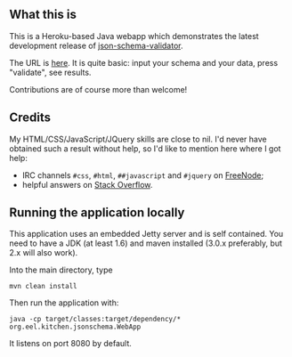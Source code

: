 ## What this is

<p>This is a Heroku-based Java webapp which demonstrates the latest development release of <a
href="https://github.com/fge/json-schema-validator">json-schema-validator</a>.</p>

<p>The URL is <a href="http://json-schema-validator.herokuapp.com">here</a>. It is quite basic:
input your schema and your data, press "validate", see results.</p>

<p>Contributions are of course more than welcome!</p>

## Credits

My HTML/CSS/JavaScript/JQuery skills are close to nil. I'd never have obtained
such a result without help, so I'd like to mention here where I got help:

* IRC channels `#css`, `#html`, `##javascript` and `#jquery` on <a
  href="http://freenode.net">FreeNode</a>;
* helpful answers on <a href="http://stackoverflow.com">Stack Overflow</a>.

## Running the application locally

This application uses an embedded Jetty server and is self contained. You need to have a JDK (at
least 1.6) and maven installed (3.0.x preferably, but 2.x will also work).

Into the main directory, type

    mvn clean install

Then run the application with:

    java -cp target/classes:target/dependency/* org.eel.kitchen.jsonschema.WebApp

It listens on port 8080 by default.

